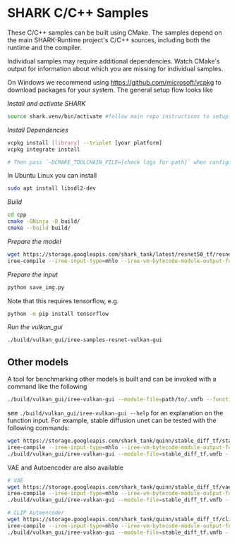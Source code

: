 # SHARK C/C++ Samples

These C/C++ samples can be built using CMake. The samples depend on the main
SHARK-Runtime project's C/C++ sources, including both the runtime and the compiler. 

Individual samples may require additional dependencies. Watch CMake's output
for information about which you are missing for individual samples.

On Windows we recommend using https://github.com/microsoft/vcpkg to download packages for
your system. The general setup flow looks like

*Install and activate SHARK*

```bash
source shark.venv/bin/activate #follow main repo instructions to setup your venv
```

*Install Dependencies*

```bash
vcpkg install [library] --triplet [your platform]
vcpkg integrate install

# Then pass `-DCMAKE_TOOLCHAIN_FILE=[check logs for path]` when configuring CMake
```

In Ubuntu Linux you can install

```bash
sudo apt install libsdl2-dev
```

*Build*
```bash
cd cpp
cmake -GNinja -B build/
cmake --build build/
```

*Prepare the model*
```bash
wget https://storage.googleapis.com/shark_tank/latest/resnet50_tf/resnet50_tf.mlir
iree-compile --iree-input-type=mhlo --iree-vm-bytecode-module-output-format=flatbuffer-binary --iree-hal-target-backends=vulkan --iree-llvmcpu-embedded-linker-path=`python3 -c 'import sysconfig; print(sysconfig.get_paths()["purelib"])'`/iree/compiler/tools/../_mlir_libs/iree-lld --mlir-print-debuginfo --mlir-print-op-on-diagnostic=false --mlir-pass-pipeline-crash-reproducer=ist/core-reproducer.mlir --iree-llvmcpu-target-cpu-features=host -iree-vulkan-target-triple=rdna2-unknown-linux --iree-stream-resource-index-bits=64 --iree-vm-target-index-bits=64 resnet50_tf.mlir -o resnet50_tf.vmfb
```
*Prepare the input*

```bash
python save_img.py
```
Note that this requires tensorflow, e.g.
```bash
python -m pip install tensorflow
```

*Run the vulkan_gui*
```bash
./build/vulkan_gui/iree-samples-resnet-vulkan-gui
```

## Other models
A tool for benchmarking other models is built and can be invoked with a command like the following
```bash
./build/vulkan_gui/iree-vulkan-gui --module-file=path/to/.vmfb --function_input=...
```
see `./build/vulkan_gui/iree-vulkan-gui --help` for an explanation on the function input. For example, stable diffusion unet can be tested with the following commands:
```bash
wget https://storage.googleapis.com/shark_tank/quinn/stable_diff_tf/stable_diff_tf.mlir
iree-compile --iree-input-type=mhlo --iree-vm-bytecode-module-output-format=flatbuffer-binary --iree-hal-target-backends=vulkan --mlir-print-debuginfo --mlir-print-op-on-diagnostic=false --iree-llvmcpu-target-cpu-features=host -iree-vulkan-target-triple=rdna2-unknown-linux --iree-stream-resource-index-bits=64 --iree-vm-target-index-bits=64 stable_diff_tf.mlir -o stable_diff_tf.vmfb
./build/vulkan_gui/iree-vulkan-gui --module-file=stable_diff_tf.vmfb --function_input=2x4x64x64xf32 --function_input=1xf32 --function_input=2x77x768xf32
```
VAE and Autoencoder are also available
```bash
# VAE
wget https://storage.googleapis.com/shark_tank/quinn/stable_diff_tf/vae_tf/vae.mlir
iree-compile --iree-input-type=mhlo --iree-vm-bytecode-module-output-format=flatbuffer-binary --iree-hal-target-backends=vulkan --mlir-print-debuginfo --mlir-print-op-on-diagnostic=false --iree-llvmcpu-target-cpu-features=host -iree-vulkan-target-triple=rdna2-unknown-linux --iree-stream-resource-index-bits=64 --iree-vm-target-index-bits=64 vae.mlir -o vae.vmfb
./build/vulkan_gui/iree-vulkan-gui --module-file=stable_diff_tf.vmfb --function_input=1x4x64x64xf32

# CLIP Autoencoder
wget https://storage.googleapis.com/shark_tank/quinn/stable_diff_tf/clip_tf/clip_autoencoder.mlir
iree-compile --iree-input-type=mhlo --iree-vm-bytecode-module-output-format=flatbuffer-binary --iree-hal-target-backends=vulkan --mlir-print-debuginfo --mlir-print-op-on-diagnostic=false --iree-llvmcpu-target-cpu-features=host -iree-vulkan-target-triple=rdna2-unknown-linux --iree-stream-resource-index-bits=64 --iree-vm-target-index-bits=64 clip_autoencoder.mlir -o clip_autoencoder.vmfb
./build/vulkan_gui/iree-vulkan-gui --module-file=stable_diff_tf.vmfb --function_input=1x77xi32 --function_input=1x77xi32
```
